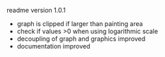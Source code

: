 readme version 1.0.1

- graph is clipped if larger than painting area
- check if values >0 when using logarithmic scale
- decoupling of graph and graphics improved
- documentation improved

